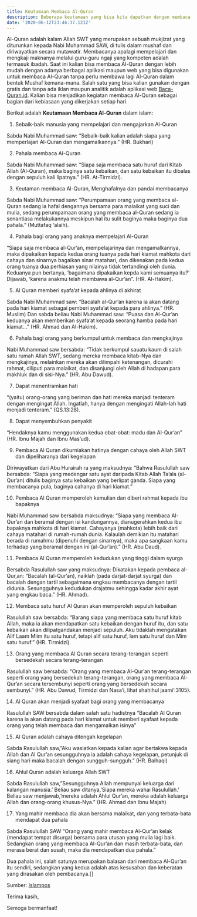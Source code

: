 ```yaml
---
title: Keutamaan Membaca Al-Quran
description: Beberapa keutamaan yang bisa kita dapatkan dengan membaca Al-Quran setiap hari
date: '2020-06-12T23:46:37.121Z'
---
```


Al-Quran adalah kalam Allah SWT yang merupakan sebuah mukjizat yang diturunkan kepada Nabi Muhammad SAW, di tulis dalam mushaf dan diriwayatkan secara mutawatir.
Membacanya apalagi mempelajari dan mengkaji maknanya melalui guru-guru ngaji yang kompeten adalah termasuk ibadah.
Saat ini kalian bisa membaca Al-Quran dengan lebih mudah dengan adanya berbagai aplikasi maupun web yang bisa digunakan untuk membaca Al-Quran tanpa perlu membawa lagi Al-Quran dalam bentuk Mushaf kemana-mana.
Salah satu yang bisa kalian gunakan dengan gratis dan tanpa ada iklan maupun analitik adalah aplikasi web [Baca-Quran.id](https://www.baca-quran.id/).
Kalian bisa menjadikan kegiatan membaca Al-Quran sebagai bagian dari kebiasaan yang dikerjakan setiap hari.

Berikut adalah **Keutamaan Membaca Al-Quran** dalam islam:

1. Sebaik-baik manusia yang mempelajari dan mengajarkan Al-Quran

Sabda Nabi Muhammad saw: “Sebaik-baik kalian adalah siapa yang memperlajari Al-Quran dan mengamalkannya.” (HR. Bukhari)

2. Pahala membaca Al-Quran

Sabda Nabi Muhammad saw: “Siapa saja membaca satu huruf dari Kitab Allah (Al-Quran), maka baginya satu kebaikan, dan satu kebaikan itu dibalas dengan sepuluh kali lipatnya.” (HR. At-Tirmidzi).

3. Keutaman membaca Al-Quran, Menghafalnya dan pandai membacanya

Sabda Nabi Muhammad saw: “Perumpamaan orang yang membaca al-Quran sedang ia hafal dengannya bersama para malaikat yang suci dan mulia, sedang perumpamaan orang yang membaca al-Quran sedang ia senantiasa melakukannya meskipun hal itu sulit baginya maka baginya dua pahala.” (Muttafaq ‘alaih).

4. Pahala bagi orang yang anaknya mempelajari Al-Quran

“Siapa saja membaca al-Qur’an, mempelajarinya dan mengamalkannya, maka dipakaikan kepada kedua orang tuanya pada hari kiamat mahkota dari cahaya dan sinarnya bagaikan sinar matahari, dan dikenakan pada kedua orang tuanya dua perhiasan yang nilainya tidak tertandingi oleh dunia. Keduanya pun bertanya, ‘bagaimana dipakaikan kepda kami semuanya itu?’ Dijawab, ‘karena anakmu telah membawa al-Qur’an”. (HR. Al-Hakim).

5. Al Quran memberi syafa’at kepada ahlinya di akhirat

Sabda Nabi Muhammad saw: “Bacalah al-Qur’an karena ia akan datang pada hari kiamat sebagai pemberi syafa’at kepada para ahlinya.” (HR. Muslim) Dan sabda beliau Nabi Muhammad saw: “Puasa dan Al-Qur’an keduanya akan memberikan syafa’at kepada seorang hamba pada hari kiamat…” (HR. Ahmad dan Al-Hakim).

6. Pahala bagi orang yang berkumpul untuk membaca dan mengkajinya

Nabi Muhammad saw bersabda: “Tidak berkumpul sauatu kaum di salah satu rumah Allah SWT, sedang mereka membaca kitab-Nya dan mengkajinya, melainkan mereka akan dilimpahi ketenangan, dicurahi rahmat, diliputi para malaikat, dan disanjungi oleh Allah di hadapan para makhluk dan di sisi-Nya.” (HR. Abu Dawud).

7. Dapat menentramkan hati

“(yaitu) orang-orang yang beriman dan hati mereka manjadi tenteram dengan mengingat Allah. Ingatlah, hanya dengan mengingati Allah-lah hati menjadi tenteram.” (QS.13:28).

8. Dapat menyembuhkan penyakit

“Hendaknya kamu menggunakan kedua obat-obat: madu dan Al-Qur’an” (HR. Ibnu Majah dan Ibnu Mas’ud).

9. Pembaca Al Quran dikurniakan hatinya dengan cahaya oleh Allah SWT dan dipeliharanya dari kegelapan

Diriwayatkan dari Abu Hurairah ra yang maksudnya: “Bahwa Rasulullah saw bersabda: “Siapa yang medengar satu ayat daripada Kitab Allah Ta’ala (al-Qur’an) ditulis baginya satu kebaikan yang berlipat ganda. Siapa yang membacanya pula, baginya cahanya di hari kiamat.”

10. Pembaca Al Quran memperoleh kemulian dan diberi rahmat kepada ibu bapaknya

Nabi Muhammad saw bersabda maksudnya: “Siapa yang membaca Al-Qur’an dan beramal dengan isi kandungannya, dianugerahkan kedua ibu bapaknya mahkota di hari kiamat. Cahayanya (mahkota) lebih baik dari cahaya matahari di rumah-rumah dunia. Kalaulah demikian itu matahari berada di rumahmu (dipenuhi dengan sinarnya), maka apa sangkaan kamu terhadap yang beramal dengan ini (al-Qur’an).” (HR. Abu Daud).

11. Pembaca Al Quran memperoleh kedudukan yang tinggi dalam syurga

Bersabda Rasulullah saw yang maksudnya: Dikatakan kepada pembaca al-Qur,an: “Bacalah (al-Qur’an), naiklah (pada darjat-darjat syurga) dan bacalah dengan tartil sebagaimana engkau membacanya dengan tartil didunia. Sesungguhnya kedudukan drajatmu sehingga kadar akhir ayat yang engkau baca.” (HR. Ahmad).

12. Membaca satu huruf Al Quran akan memperoleh sepuluh kebaikan

Rasulullah saw bersabda: “Barang siapa yang membaca satu huruf kitab Allah, maka ia akan mendapatkan satu kebaikan dengan huruf itu, dan satu kebaikan akan dilipatgandakan menjadi sepuluh. Aku tidaklah mengatakan Alif Laam Miim itu satu huruf, tetapi alif satu huruf, lam satu huruf dan Mim satu huruf.” (HR. Tirmidzi).

13. Orang yang membaca Al Quran secara terang-terangan seperti bersedekah secara terang-terangan

Rasulullah saw bersabda: “Orang yang membaca Al-Qur’an terang-terangan seperti orang yang bersedekah terang-terangan, orang yang membaca Al-Qur’an secara tersembunyi seperti orang yang bersedekah secara sembunyi.” (HR. Abu Dawud, Tirmidzi dan Nasa’i, lihat shahihul jaami’:3105).

14. Al Quran akan menjadi syafaat bagi orang yang membacanya

Rasulullah SAW bersabda dalam salah satu hadistnya “Bacalah Al Quran karena ia akan datang pada hari kiamat untuk memberi syafaat kepada orang yang telah membaca dan mengamalkan isinya”

15. Al Quran adalah cahaya ditengah kegelapan

Sabda Rasulullah saw,”Aku wasiatkan kepada kalian agar bertakwa kepada Allah dan Al Qur’an sesungguhnya ia adalah cahaya kegelapan, petunjuk di siang hari maka bacalah dengan sungguh-sungguh.” (HR. Baihaqi)

16. Ahlul Quran adalah keluarga Allah SWT

Sabda Rasulullah saw,”Sesungguhnya Allah mempunyai keluarga dari kalangan manusia.’ Beliau saw ditanya,’Siapa mereka wahai Rasulullah.’ Beliau saw menjawab,’mereka adalah Ahlul Qur’an, mereka adalah keluarga Allah dan orang-orang khusus-Nya.” (HR. Ahmad dan Ibnu Majah)

17. Yang mahir membaca dia akan bersama malaikat, dan yang terbata-bata mendapat dua pahala

Sabda Rasulullah SAW “Orang yang mahir membaca Al-Qur’an kelak (mendapat tempat disurga) bersama para utusan yang mulia lagi baik. Sedangkan orang yang membaca Al-Qur’an dan masih terbata-bata, dan merasa berat dan susah, maka dia mendapatkan dua pahala.”

Dua pahala ini, salah satunya merupakan balasan dari membaca Al-Qur’an itu sendiri, sedangkan yang kedua adalah atas kesusahan dan keberatan yang dirasakan oleh pembacanya.[]

Sumber: [Islampos](https://www.google.com/amp/s/www.islampos.com/ini-17-keutamaan-membaca-al-quran-setiap-hari-32007/amp/)

Terima kasih,

Semoga bermanfaat!
